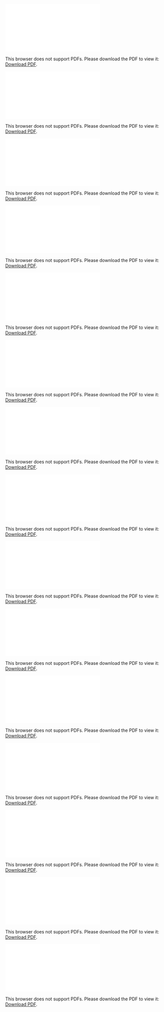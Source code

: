 <!-- https://stackoverflow.com/a/39793125 -->

<object data="/Thistle - LMC Manual TE Chapter 1.pdf" type="application/pdf" width="700px" height="700px">
    <embed src="Thistle - LMC Manual TE Chapter 1.pdf">
        <p>This browser does not support PDFs. Please download the PDF to view it: <a href="">Download PDF</a>.</p>
    </embed>
</object>

<object data="/Thistle - LMC Manual TE Chapter 2.pdf" type="application/pdf" width="700px" height="700px">
    <embed src="Thistle - LMC Manual TE Chapter 1.pdf">
        <p>This browser does not support PDFs. Please download the PDF to view it: <a href="">Download PDF</a>.</p>
    </embed>
</object>

<object data="/Thistle - LMC Manual TE Chapter 3.pdf" type="application/pdf" width="700px" height="700px">
    <embed src="Thistle - LMC Manual TE Chapter 1.pdf">
        <p>This browser does not support PDFs. Please download the PDF to view it: <a href="">Download PDF</a>.</p>
    </embed>
</object>

<object data="/Thistle - LMC Manual TE Chapter 4.pdf" type="application/pdf" width="700px" height="700px">
    <embed src="Thistle - LMC Manual TE Chapter 1.pdf">
        <p>This browser does not support PDFs. Please download the PDF to view it: <a href="">Download PDF</a>.</p>
    </embed>
</object>

<object data="/Thistle - LMC Manual TE Chapter 5.pdf" type="application/pdf" width="700px" height="700px">
    <embed src="Thistle - LMC Manual TE Chapter 1.pdf">
        <p>This browser does not support PDFs. Please download the PDF to view it: <a href="">Download PDF</a>.</p>
    </embed>
</object>

<object data="/Thistle - LMC Manual TE Chapter 6.pdf" type="application/pdf" width="700px" height="700px">
    <embed src="Thistle - LMC Manual TE Chapter 1.pdf">
        <p>This browser does not support PDFs. Please download the PDF to view it: <a href="">Download PDF</a>.</p>
    </embed>
</object>

<object data="/Thistle - LMC Manual TE Chapter 7.pdf" type="application/pdf" width="700px" height="700px">
    <embed src="Thistle - LMC Manual TE Chapter 1.pdf">
        <p>This browser does not support PDFs. Please download the PDF to view it: <a href="">Download PDF</a>.</p>
    </embed>
</object>

<object data="/Thistle - LMC Manual TE Chapter 8.pdf" type="application/pdf" width="700px" height="700px">
    <embed src="Thistle - LMC Manual TE Chapter 1.pdf">
        <p>This browser does not support PDFs. Please download the PDF to view it: <a href="">Download PDF</a>.</p>
    </embed>
</object>

<object data="/Thistle - LMC Manual TE Chapter 9.pdf" type="application/pdf" width="700px" height="700px">
    <embed src="Thistle - LMC Manual TE Chapter 1.pdf">
        <p>This browser does not support PDFs. Please download the PDF to view it: <a href="">Download PDF</a>.</p>
    </embed>
</object>

<object data="/Thistle - LMC Manual TE Chapter 10.pdf" type="application/pdf" width="700px" height="700px">
    <embed src="Thistle - LMC Manual TE Chapter 1.pdf">
        <p>This browser does not support PDFs. Please download the PDF to view it: <a href="">Download PDF</a>.</p>
    </embed>
</object>

<object data="/Thistle - LMC Manual TE Chapter 11.pdf" type="application/pdf" width="700px" height="700px">
    <embed src="Thistle - LMC Manual TE Chapter 1.pdf">
        <p>This browser does not support PDFs. Please download the PDF to view it: <a href="">Download PDF</a>.</p>
    </embed>
</object>

<object data="/Thistle - LMC Manual TE Chapter 12.pdf" type="application/pdf" width="700px" height="700px">
    <embed src="Thistle - LMC Manual TE Chapter 1.pdf">
        <p>This browser does not support PDFs. Please download the PDF to view it: <a href="">Download PDF</a>.</p>
    </embed>
</object>

<object data="/Thistle - LMC Manual TE Chapter 13.pdf" type="application/pdf" width="700px" height="700px">
    <embed src="Thistle - LMC Manual TE Chapter 1.pdf">
        <p>This browser does not support PDFs. Please download the PDF to view it: <a href="">Download PDF</a>.</p>
    </embed>
</object>

<object data="/Thistle - LMC Manual TE Chapter 14.pdf" type="application/pdf" width="700px" height="700px">
    <embed src="Thistle - LMC Manual TE Chapter 1.pdf">
        <p>This browser does not support PDFs. Please download the PDF to view it: <a href="">Download PDF</a>.</p>
    </embed>
</object>

<object data="/Thistle - LMC Manual TE Chapter 15.pdf" type="application/pdf" width="700px" height="700px">
    <embed src="Thistle - LMC Manual TE Chapter 1.pdf">
        <p>This browser does not support PDFs. Please download the PDF to view it: <a href="">Download PDF</a>.</p>
    </embed>
</object>
